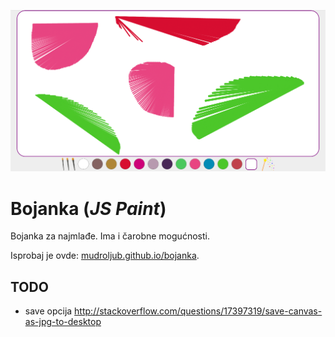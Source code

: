 [![](screen.png)](http://mudroljub.github.io/bojanka/)

# Bojanka (*JS Paint*)

Bojanka za najmlađe. Ima i čarobne mogućnosti.

Isprobaj je ovde: [mudroljub.github.io/bojanka](http://mudroljub.github.io/bojanka/). 

## TODO
- save opcija
http://stackoverflow.com/questions/17397319/save-canvas-as-jpg-to-desktop
